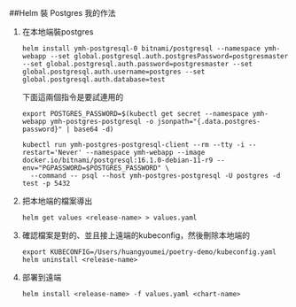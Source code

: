 ##Helm 裝 Postgres 我的作法

1. 在本地端裝postgres
    
    ```Shell
    helm install ymh-postgresql-0 bitnami/postgresql --namespace ymh-webapp --set global.postgresql.auth.postgresPassword=postgresmaster --set global.postgresql.auth.password=postgresmaster --set global.postgresql.auth.username=postgres --set global.postgresql.auth.database=test
    ```
    
    下面這兩個指令是要試連用的
    ```Shell
    export POSTGRES_PASSWORD=$(kubectl get secret --namespace ymh-webapp ymh-postgres-postgresql -o jsonpath="{.data.postgres-password}" | base64 -d)
    ```

    ```Shell
    kubectl run ymh-postgres-postgresql-client --rm --tty -i --restart='Never' --namespace ymh-webapp --image docker.io/bitnami/postgresql:16.1.0-debian-11-r9 --env="PGPASSWORD=$POSTGRES_PASSWORD" \
      --command -- psql --host ymh-postgres-postgresql -U postgres -d test -p 5432
    ```

2. 把本地端的檔案導出

    ```Shell
    helm get values <release-name> > values.yaml
    ```

3. 確認檔案是對的、並且接上遠端的kubeconfig，然後刪除本地端的

    ```Shell
    export KUBECONFIG=/Users/huangyoumei/poetry-demo/kubeconfig.yaml
    helm uninstall <release-name>
    ```
4. 部署到遠端

    ```Shell
    helm install <release-name> -f values.yaml <chart-name>
    ```

    